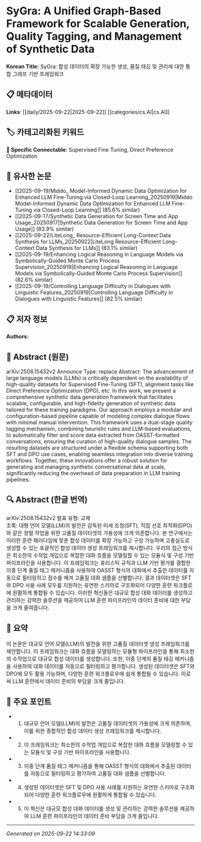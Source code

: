 # SyGra: A Unified Graph-Based Framework for Scalable Generation, Quality Tagging, and Management of Synthetic Data

**Korean Title:** SyGra: 합성 데이터의 확장 가능한 생성, 품질 태깅 및 관리에 대한 통합 그래프 기반 프레임워크

## 📋 메타데이터

**Links**: [[daily/2025-09-22|2025-09-22]] [[categories/cs.AI|cs.AI]]

## 🏷️ 카테고리화된 키워드
**🔗 Specific Connectable**: Supervised Fine Tuning, Direct Preference Optimization

## 🔗 유사한 논문
- [[2025-09-19/Middo_ Model-Informed Dynamic Data Optimization for Enhanced LLM Fine-Tuning via Closed-Loop Learning_20250919|Middo Model-Informed Dynamic Data Optimization for Enhanced LLM Fine-Tuning via Closed-Loop Learning]] (85.6% similar)
- [[2025-09-17/Synthetic Data Generation for Screen Time and App Usage_20250917|Synthetic Data Generation for Screen Time and App Usage]] (83.9% similar)
- [[2025-09-22/LiteLong_ Resource-Efficient Long-Context Data Synthesis for LLMs_20250922|LiteLong Resource-Efficient Long-Context Data Synthesis for LLMs]] (83.1% similar)
- [[2025-09-19/Enhancing Logical Reasoning in Language Models via Symbolically-Guided Monte Carlo Process Supervision_20250919|Enhancing Logical Reasoning in Language Models via Symbolically-Guided Monte Carlo Process Supervision]] (82.6% similar)
- [[2025-09-19/Controlling Language Difficulty in Dialogues with Linguistic Features_20250919|Controlling Language Difficulty in Dialogues with Linguistic Features]] (82.5% similar)

## 📋 저자 정보

**Authors:** 

## 📄 Abstract (원문)

arXiv:2508.15432v2 Announce Type: replace 
Abstract: The advancement of large language models (LLMs) is critically dependent on the availability of high-quality datasets for Supervised Fine-Tuning (SFT), alignment tasks like Direct Preference Optimization (DPO), etc. In this work, we present a comprehensive synthetic data generation framework that facilitates scalable, configurable, and high-fidelity generation of synthetic data tailored for these training paradigms. Our approach employs a modular and configuration-based pipeline capable of modeling complex dialogue flows with minimal manual intervention. This framework uses a dual-stage quality tagging mechanism, combining heuristic rules and LLM-based evaluations, to automatically filter and score data extracted from OASST-formatted conversations, ensuring the curation of high-quality dialogue samples. The resulting datasets are structured under a flexible schema supporting both SFT and DPO use cases, enabling seamless integration into diverse training workflows. Together, these innovations offer a robust solution for generating and managing synthetic conversational data at scale, significantly reducing the overhead of data preparation in LLM training pipelines.

## 🔍 Abstract (한글 번역)

arXiv:2508.15432v2 발표 유형: 교체  
초록: 대형 언어 모델(LLM)의 발전은 감독된 미세 조정(SFT), 직접 선호 최적화(DPO)와 같은 정렬 작업을 위한 고품질 데이터셋의 가용성에 크게 의존합니다. 본 연구에서는 이러한 훈련 패러다임에 맞춘 합성 데이터를 확장 가능하고 구성 가능하며 고충실도로 생성할 수 있는 포괄적인 합성 데이터 생성 프레임워크를 제시합니다. 우리의 접근 방식은 최소한의 수작업 개입으로 복잡한 대화 흐름을 모델링할 수 있는 모듈식 및 구성 기반 파이프라인을 사용합니다. 이 프레임워크는 휴리스틱 규칙과 LLM 기반 평가를 결합한 이중 단계 품질 태그 메커니즘을 사용하여 OASST 형식의 대화에서 추출한 데이터를 자동으로 필터링하고 점수를 매겨 고품질 대화 샘플을 선별합니다. 결과 데이터셋은 SFT와 DPO 사용 사례 모두를 지원하는 유연한 스키마로 구조화되어 다양한 훈련 워크플로에 원활하게 통합될 수 있습니다. 이러한 혁신들은 대규모 합성 대화 데이터를 생성하고 관리하는 강력한 솔루션을 제공하여 LLM 훈련 파이프라인의 데이터 준비에 대한 부담을 크게 줄여줍니다.

## 📝 요약

이 논문은 대규모 언어 모델(LLM)의 발전을 위한 고품질 데이터셋 생성 프레임워크를 제안합니다. 이 프레임워크는 대화 흐름을 모델링하는 모듈형 파이프라인을 통해 최소한의 수작업으로 대규모 합성 데이터를 생성합니다. 또한, 이중 단계의 품질 태깅 메커니즘을 사용하여 대화 데이터를 자동으로 필터링하고 평가합니다. 생성된 데이터셋은 SFT와 DPO에 모두 활용 가능하며, 다양한 훈련 워크플로우에 쉽게 통합될 수 있습니다. 이로써 LLM 훈련에서 데이터 준비의 부담을 크게 줄입니다.

## 🎯 주요 포인트

- 1. 대규모 언어 모델(LLM)의 발전은 고품질 데이터셋의 가용성에 크게 의존하며, 이를 위한 종합적인 합성 데이터 생성 프레임워크를 제시합니다.

- 2. 이 프레임워크는 최소한의 수작업 개입으로 복잡한 대화 흐름을 모델링할 수 있는 모듈식 및 구성 기반 파이프라인을 사용합니다.

- 3. 이중 단계 품질 태그 메커니즘을 통해 OASST 형식의 대화에서 추출된 데이터를 자동으로 필터링하고 평가하여 고품질 대화 샘플을 선별합니다.

- 4. 생성된 데이터셋은 SFT 및 DPO 사용 사례를 지원하는 유연한 스키마로 구조화되어 다양한 훈련 워크플로우에 원활하게 통합될 수 있습니다.

- 5. 이 혁신은 대규모 합성 대화 데이터를 생성 및 관리하는 강력한 솔루션을 제공하여 LLM 훈련 파이프라인의 데이터 준비 부담을 크게 줄입니다.

---

*Generated on 2025-09-22 14:33:09*